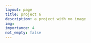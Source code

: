 ```yaml
---
layout: page
title: project 6
description: a project with no image
img:
importance: 4
not_empty: false
---
```

